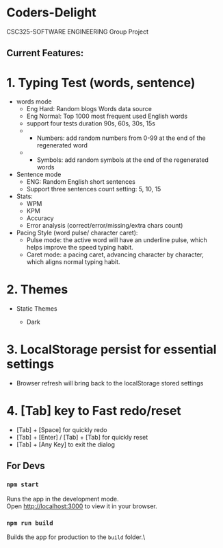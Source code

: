 # Coders-Delight
CSC325-SOFTWARE ENGINEERING Group Project

## Current Features:

# 1. Typing Test (words, sentence)

  - words mode
    - Eng Hard: Random blogs Words data source
    - Eng Normal: Top 1000 most frequent used English words
    - support four tests duration 90s, 60s, 30s, 15s
    - + Numbers: add random numbers from 0-99 at the end of the regenerated word
    - + Symbols: add random symbols at the end of the regenerated words
  - Sentence mode
    - ENG: Random English short sentences
    - Support three sentences count setting: 5, 10, 15
  - Stats:
    - WPM
    - KPM
    - Accuracy
    - Error analysis (correct/error/missing/extra chars count)
  - Pacing Style (word pulse/ character caret):
    - Pulse mode: the active word will have an underline pulse, which helps improve the speed typing habit.
    - Caret mode: a pacing caret, advancing character by character, which aligns normal typing habit.


# 2. Themes 

- Static Themes

  - Dark

# 3. LocalStorage persist for essential settings

  - Browser refresh will bring back to the localStorage stored settings


# 4. [Tab] key to Fast redo/reset

  - [Tab] + [Space] for quickly redo
  - [Tab] + [Enter] / [Tab] + [Tab] for quickly reset
  - [Tab] + [Any Key] to exit the dialog




## For Devs

### `npm start`

Runs the app in the development mode.\
Open [http://localhost:3000](http://localhost:3000) to view it in your browser.

### `npm run build`

Builds the app for production to the `build` folder.\








